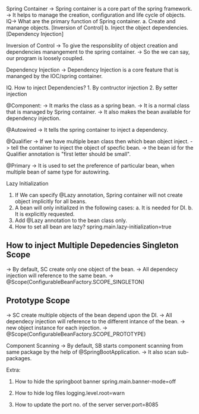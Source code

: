 Spring Container
-> Spring container is a core part of the spring framework.
-> It helps to manage the creation, configuration and life cycle of objects.
IQ-> What are the primary function of Spring container.
	a. Create and manange objects.		[Inversion of Control]
	b. Inject the object dependencies.  [Dependency Injection]

Inversion of Control
-> To give the responsiblity of object creation and dependencies manangement to the spring container.
-> So the we can say, our program is loosely coupled.

Dependency Injection
-> Dependency Injection is a core feature that is mananged by the IOC/spring container.

IQ. How to inject Dependencies?
	1. By contructor injection
	2. By setter injection 

@Component: 
-> It marks the class as a spring bean.
-> It is a normal class that is managed by Spring container.
-> It also makes the bean available for dependency injection.

@Autowired
-> It tells the spring container to inject a dependency.

@Qualifier
-> If we have multiple bean class then which bean object inject.
-> tell the container to inject the object of specfic bean.
-> the bean id for the Qualifier annotation is "first letter should be small".

@Primary
-> It is used to set the preference of particular bean, when multiple bean of same type for autowiring.

Lazy Initialization
1. If We can specify @Lazy annotation, Spring container will not create object implicitly for all beans.
2. A bean will only initialized in the following cases:
	a. It is needed for DI.
	b. It is explicitly requested.
3. Add @Lazy annotation to the bean class only.
4. How to set all bean are lazy?
	spring.main.lazy-initialization=true

How to inject Multiple Depedencies
Singleton Scope
----------------
-> By default, SC create only one object of the bean.
-> All dependecy injection will reference to the same bean.
-> @Scope(ConfigurableBeanFactory.SCOPE_SINGLETON)

Prototype Scope
---------------
-> SC create multiple objects of the bean depend upon the DI.
-> All dependecy injection will reference to the different intance of the bean.
-> new object instance for each injection.
-> @Scope(ConfigurableBeanFactory.SCOPE_PROTOTYPE)

Component Scanning
-> By default, SB starts component scanning from same package by the help of @SpringBootApplication.
-> It also scan sub-packages.



Extra:
1. How to hide the springboot banner
spring.main.banner-mode=off

2. How to hide log files
logging.level.root=warn

3. How to update the port no. of the server
server.port=8085

